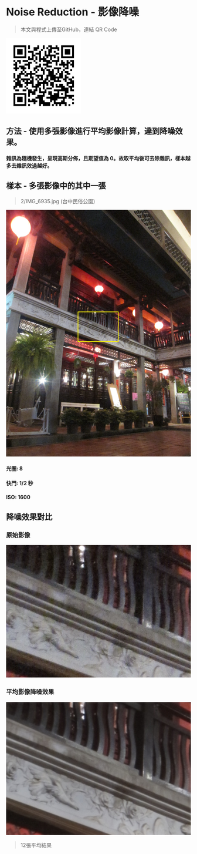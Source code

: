 # Noise Reduction - 影像降噪
> 本文與程式上傳至GitHub，連結 QR Code

![](https://github.com/elviselle/noise_reduction_image_averaging/blob/master/.readme_imgs/url_qrcode.png)

## 方法 - 使用多張影像進行平均影像計算，達到降噪效果。
#### 雜訊為隨機發生，呈現高斯分佈，且期望值為 0。故取平均後可去除雜訊，樣本越多去雜訊效過越好。

## 樣本 - 多張影像中的其中一張
> 2/IMG_6935.jpg (台中民俗公園)

![](https://github.com/elviselle/noise_reduction_image_averaging/blob/master/.readme_imgs/IMG_6935.jpg)

#### 光圈: 8
#### 快門: 1/2 秒
#### ISO: 1600


## 降噪效果對比
### 原始影像 

![](https://github.com/elviselle/noise_reduction_image_averaging/blob/master/.readme_imgs/sample.png)

### 平均影像降噪效果

![](https://github.com/elviselle/noise_reduction_image_averaging/blob/master/.readme_imgs/averaging_result.png)

> 12張平均結果

